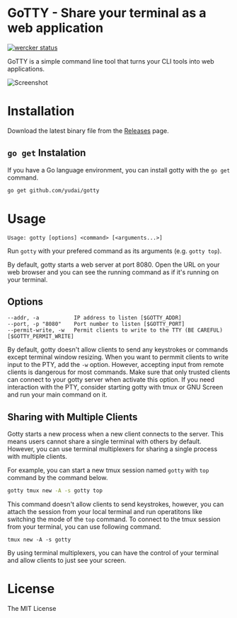 # GoTTY - Share your terminal as a web application

[![wercker status](https://app.wercker.com/status/03b91f441bebeda34f80e09a9f14126f/s/master "wercker status")](https://app.wercker.com/project/bykey/03b91f441bebeda34f80e09a9f14126f)

GoTTY is a simple command line tool that turns your CLI tools into web applications.

![Screenshot](https://raw.githubusercontent.com/yudai/gotty/master/screenshot.gif)

# Installation

Download the latest binary file from the [Releases](https://github.com/yudai/gotty/releases) page.

## `go get` Instalation

If you have a Go language environment, you can install gotty with the `go get` command.

```sh
go get github.com/yudai/gotty
```

# Usage

```
Usage: gotty [options] <command> [<arguments...>]
```

Run `gotty` with your prefered command as its arguments (e.g. `gotty top`).

By default, gotty starts a web server at port 8080. Open the URL on your web browser and you can see the running command as if it's running on your terminal.

## Options

```
--addr, -a           IP address to listen [$GOTTY_ADDR]
--port, -p "8080"    Port number to listen [$GOTTY_PORT]
--permit-write, -w   Permit clients to write to the TTY (BE CAREFUL) [$GOTTY_PERMIT_WRITE]
```

By default, gotty doesn't allow clients to send any keystrokes or commands except terminal window resizing. When you want to permmit clients to write input to the PTY, add the `-w` option. However, accepting input from remote clients is dangerous for most commands. Make sure that only trusted clients can connect to your gotty server when activate this option. If you need interaction with the PTY, consider starting gotty with tmux or GNU Screen and run your main command on it.

## Sharing with Multiple Clients

Gotty starts a new process when a new client connects to the server. This means users cannot share a single terminal with others by default. However, you can use terminal multiplexers for sharing a single process with multiple clients.

For example, you can start a new tmux session named `gotty` with `top` command by the command below.

```sh
gotty tmux new -A -s gotty top
```

This command doesn't allow clients to send keystrokes, however, you can attach the session from your local terminal and run operatitons like switching the mode of the `top` command. To connect to the tmux session from your terminal, you can use following command.

```
tmux new -A -s gotty
```

By using terminal multiplexers, you can have the control of your terminal and allow clients to just see your screen.

# License

The MIT License
